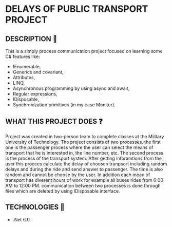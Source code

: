 # DELAYS OF PUBLIC TRANSPORT PROJECT

## DESCRIPTION :memo:
This is a simply process communication project focused on learning some C# features like:
* IEnumerable,
* Generics and covariant,
* Attributes,
* LINQ,
* Asynchronous programming by using async and await,
* Regular expressions,
* IDisposable,
* Synchronization primitives (in my case Monitor).

## WHAT THIS PROJECT DOES :question:

Project was created in two-person team to complete classes at the Military University of Technology.
The project consists of two processes. the first one is the passenger process where the user can select the means of transport 
that he is interested in, the line number, etc. 
The second process is the process of the transport system. After getting inforamtions from the user this procces calculate the delay of choosen tranpsort 
including random delays and during the ride and send answer to passenger.
The time is also random and cannot be choose by the user.
In addition each mean of transport has diverent hours of work for example all buses rides from 6:00 AM to 12:00 PM.
communication between two processes is done through files which are deleted by using IDisposable interface.

## TECHNOLOGIES :satellite:
* .Net 6.0
